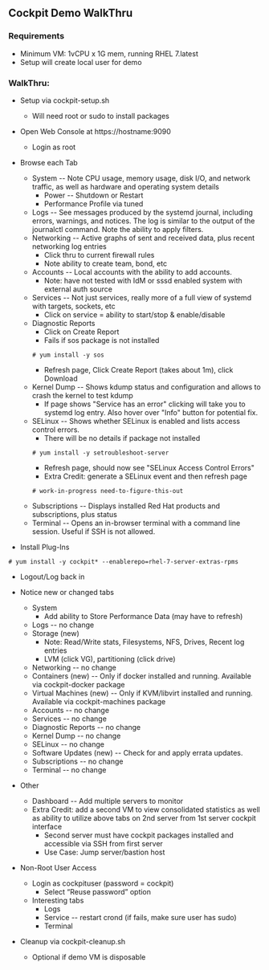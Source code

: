 ## Cockpit Demo WalkThru

### Requirements
* Minimum VM: 1vCPU x 1G mem, running RHEL 7.latest
* Setup will create local user for demo

### WalkThru:

* Setup via cockpit-setup.sh
  * Will need root or sudo to install packages
* Open Web Console at https://hostname:9090
  * Login as root
* Browse each Tab
  * System -- Note CPU usage, memory usage, disk I/O, and network traffic, as well as hardware and operating system details
    * Power -- Shutdown or Restart
    * Performance Profile via tuned
  * Logs -- See messages produced by the systemd journal, including errors, warnings, and notices. The log is similar to the output of the journalctl command.  Note the ability to apply filters.
  * Networking -- Active graphs of sent and received data, plus recent networking log entries
    * Click thru to current firewall rules
    * Note ability to create team, bond, etc
  * Accounts -- Local accounts with the ability to add accounts.
    * Note: have not tested with IdM or sssd enabled system with external auth source
  * Services -- Not just services, really more of a full view of systemd with targets, sockets, etc
    * Click on service = ability to start/stop & enable/disable
  * Diagnostic Reports
    * Click on Create Report
    * Fails if sos package is not installed
    ```
    # yum install -y sos
    ```
    * Refresh page, Click Create Report (takes about 1m), click Download
  * Kernel Dump -- Shows kdump status and configuration and allows to crash the kernel to test kdump
    * If page shows  "Service has an error" clicking will take you to systemd log entry.  Also hover over "Info" button for potential fix.
  * SELinux -- Shows whether SELinux is enabled and lists access control errors.
    * There will be no details if package not installed
    ```
    # yum install -y setroubleshoot-server
    ```
    * Refresh page, should now see "SELinux Access Control Errors"
    * Extra Credit: generate a SELinux event and then refresh page
    ```
    # work-in-progress need-to-figure-this-out
    ```
  * Subscriptions -- Displays installed Red Hat products and subscriptions, plus status
  * Terminal -- Opens an in-browser terminal with a command line session.  Useful if SSH is not allowed.

* Install Plug-Ins
```
# yum install -y cockpit* --enablerepo=rhel-7-server-extras-rpms
```
* Logout/Log back in
* Notice new or changed tabs
  * System
    * Add ability to Store Performance Data (may have to refresh)
  * Logs -- no change
  * Storage (new)
    * Note: Read/Write stats, Filesystems, NFS, Drives, Recent log entries
    * LVM (click VG), partitioning (click drive)
  * Networking -- no change
  * Containers (new) -- Only if docker installed and running.  Available via cockpit-docker package
  * Virtual Machines (new) -- Only if KVM/libvirt installed and running.  Available via cockpit-machines package
  * Accounts -- no change
  * Services -- no change
  * Diagnostic Reports -- no change
  * Kernel Dump -- no change
  * SELinux -- no change
  * Software Updates (new) -- Check for and apply errata updates.
  * Subscriptions -- no change
  * Terminal -- no change

* Other
  * Dashboard -- Add multiple servers to monitor
  * Extra Credit: add a second VM to view consolidated statistics as well as ability to utilize above tabs on 2nd server from 1st server cockpit interface
    * Second server must have cockpit packages installed and accessible via SSH from first server
    * Use Case: Jump server/bastion host

* Non-Root User Access
  * Login as cockpituser (password = cockpit)
    * Select “Reuse password” option
  * Interesting tabs
    * Logs
    * Service -- restart crond (if fails, make sure user has sudo)
    * Terminal
* Cleanup via cockpit-cleanup.sh
  * Optional if demo VM is disposable
